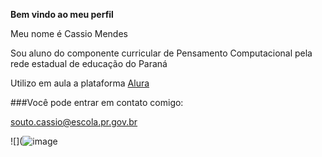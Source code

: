 **Bem vindo ao meu perfil**

Meu nome é Cassio Mendes

Sou aluno do componente curricular de Pensamento Computacional pela rede estadual de educação do Paraná

Utilizo em aula a plataforma [Alura](https://www.alura.com.br/)

###Você pode entrar em contato comigo:

souto.cassio@escola.pr.gov.br

![](![image](https://github.com/user-attachments/assets/790d8a11-6c38-4b6d-893a-5ad14aba793b)
